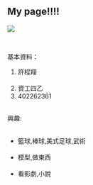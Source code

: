 <link href="https://fonts.googleapis.com/css?family=Lobster" rel="stylesheet" type="text/css">
<style>
  .black-text {
    color: black;
  }

  h2 {
    font-family: Lobster, Monospace;
  }

  p {
    font-size: 16px;
    font-family: Monospace;
  }
.smaller-image {
    width: 100px;
  }
</style>

<div class="container-fluid">
  <h2 class="white-text">My page!!!!</h2>

  <img src="http://www.patriots.com/sites/patriots.com/files/1024x768-pats2016-wallpaper.jpg">

  
  <p>基本資料：</p>
  <ol>
    <li>許程翔</li>
    <li>資工四乙</li>
    <li>402262361</li>
    
  </ol>
<p>興趣:</p>
  <ul>
    <li>籃球,棒球,美式足球,武術</li>
    <li>模型,做東西</li>
    <li>看影劇,小說</li>
  </ul>
</div>
